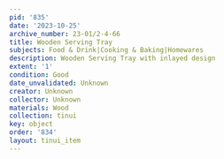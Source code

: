 ```yaml
---
pid: '835'
date: '2023-10-25'
archive_number: 23-01/2-4-66
title: Wooden Serving Tray
subjects: Food & Drink|Cooking & Baking|Homewares
description: Wooden Serving Tray with inlayed design
extent: '1'
condition: Good
date_unvalidated: Unknown
creator: Unknown
collector: Unknown
materials: Wood
collection: tinui
key: object
order: '834'
layout: tinui_item
---
```

